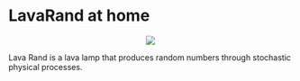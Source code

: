 # LavaRand at home

<div align="center">
  <kbd>
    <img src="[./opencv_frame_0.png](https://github.com/SriLikesToSing/LavaRand/blob/main/cryptoLamp/opencv_frame_0.png)" />
  </kbd>
</div>


Lava Rand is a lava lamp that produces random numbers through stochastic physical processes.




